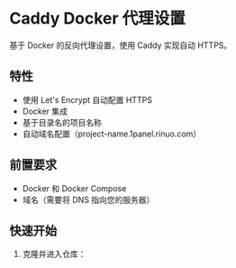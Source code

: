 # Caddy Docker 代理设置

基于 Docker 的反向代理设置，使用 Caddy 实现自动 HTTPS。

## 特性

- 使用 Let's Encrypt 自动配置 HTTPS
- Docker 集成
- 基于目录名的项目名称
- 自动域名配置（project-name.1panel.rinuo.com）

## 前置要求

- Docker 和 Docker Compose
- 域名（需要将 DNS 指向您的服务器）

## 快速开始

1. 克隆并进入仓库：